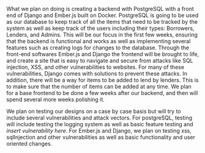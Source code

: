   What we plan on doing is creating a backend with PostgreSQL with a front end of Django and Ember.js built on Docker. PostgreSQL is going to be used as our database to keep track of all the items that need to be tracked by the system as well as keep track of the users including their types: Borrowers, Lenders, and Admins. This will be our focus in the first few weeks, ensuring that the backend is functional and works as well as implementing several features such as creating logs for changes to the database. Through the front-end softwares Ember.js and Django the frontend will be brought to life, and create a site that is easy to navigate and secure from attacks like SQL injection, XSS, and other vulnerabilities to websites. For many of these vulnerabilities, Django comes with solutions to prevent these attacks. In addition, there will be a way for items to be added to lend by lenders. This is to make sure that the number of items can be added at any time. We plan for a base frontend to be done a few weeks after our backend, and then will spend several more weeks polishing it. 

We plan on testing our designs on a case by case basis but will try to include several vulnerabilities and attack vectors. For postgreSQL, testing will include testing the logging system as well as basic feature testing and *insert vulnerability here*. For Ember.js and Django, we plan on testing xss, sqlInjection and other vulnerabilities as well as basic functionality and user oriented changes. 
